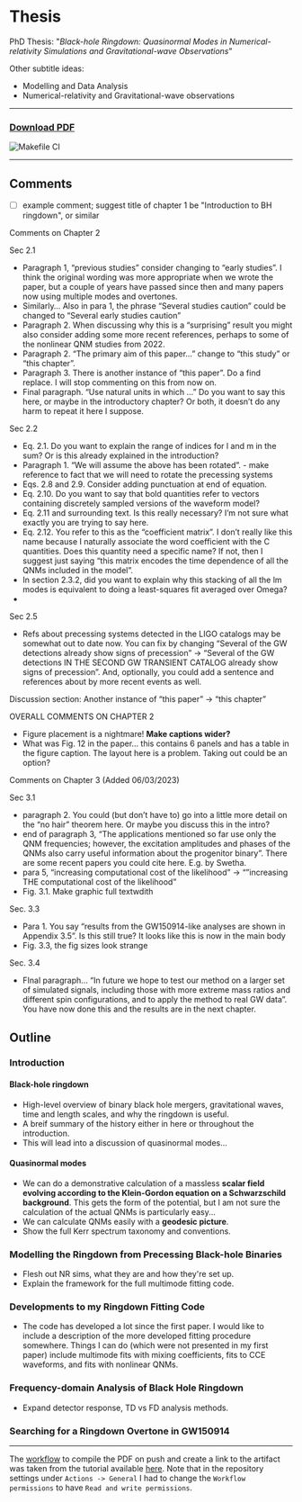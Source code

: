 # Thesis
PhD Thesis: "*Black-hole Ringdown: Quasinormal Modes in Numerical-relativity Simulations and Gravitational-wave Observations*"

Other subtitle ideas:
- Modelling and Data Analysis
- Numerical-relativity and Gravitational-wave observations

---

### [Download PDF](https://github.com/EliotFinch/thesis/raw/build/main.pdf)
![Makefile CI](https://github.com/eliotfinch/thesis/actions/workflows/makefile.yml/badge.svg)

---

## Comments

- [ ] example comment; suggest title of chapter 1 be "Introduction to BH ringdown", or similar

Comments on Chapter 2

Sec 2.1 
- Paragraph 1, “previous studies” consider changing to “early studies”. I think the original wording was more appropriate when we wrote the paper, but a couple of years have passed since then and many papers now using multiple modes and overtones.
- Similarly… Also in para 1, the phrase “Several studies caution” could be changed to “Several early studies caution”
- Paragraph 2. When discussing why this is a “surprising” result you might also consider adding some more recent references, perhaps to some of the nonlinear QNM studies from 2022.
- Paragraph 2. “The primary aim of this paper…” change to “this study” or “this chapter”.
- Paragraph 3. There is another instance of “this paper”. Do a find replace. I will stop commenting on this from now on.
- Final paragraph. “Use natural units in which …” Do you want to say this here, or maybe in the introductory chapter? Or both, it doesn’t do any harm to repeat it here I suppose.

Sec 2.2
- Eq. 2.1. Do you want to explain the range of indices for l and m in the sum? Or is this already explained in the introduction?
- Paragraph 1. “We will assume the above has been rotated”. - make reference to fact that we will need to rotate the precessing systems
- Eqs. 2.8 and 2.9. Consider adding punctuation at end of equation.
- Eq. 2.10. Do you want to say that bold quantities refer to vectors containing discretely sampled versions of the waveform model?
- Eq. 2.11 and surrounding text. Is this really necessary? I’m not sure what exactly you are trying to say here.
- Eq. 2.12. You refer to this as the “coefficient matrix”. I don’t really like this name because I naturally associate the word coefficient with the C quantities. Does this quantity need a specific name? If not, then I suggest just saying “this matrix encodes the time dependence of all the QNMs included in the model”.
- In section 2.3.2, did you want to explain why this stacking of all the lm modes is equivalent to doing a least-squares fit averaged over Omega?
- 


Sec 2.5
 - Refs about precessing systems detected in the LIGO catalogs may be somewhat out to date now. You can fix by changing “Several of the GW detections already show signs of precession” -> “Several of the GW detections IN THE SECOND GW TRANSIENT CATALOG already show signs of precession”. And, optionally, you could add a sentence and references about by more recent events as well.

Discussion section: Another instance of “this paper” -> “this chapter”

OVERALL COMMENTS ON CHAPTER 2
- Figure placement is a nightmare! **Make captions wider?** 
 - What was Fig. 12 in the paper… this contains 6 panels and has a table in the figure caption. The layout here is a problem. Taking out could be an option? 


Comments on Chapter 3 (Added 06/03/2023)

Sec 3.1
 - paragraph 2. You could (but don’t have to) go into a little more detail on the “no hair” theorem here. Or maybe you discuss this in the intro?
 - end of paragraph 3, “The applications mentioned so far use only the QNM frequencies; however, the excitation amplitudes and phases of the QNMs also carry useful information about the progenitor binary”. There are some recent papers you could cite here. E.g. by Swetha.
 - para 5, “increasing computational cost of the likelihood” -> “”increasing THE computational cost of the likelihood”
- Fig. 3.1. Make graphic full textwdith

Sec. 3.3
- Para 1. You say “results from the GW150914-like analyses are shown in Appendix 3.5”. Is this still true? It looks like this is now in the main body
- Fig. 3.3, the fig sizes look strange

Sec. 3.4
- FInal paragraph… “In future we hope to test our method on a larger set of simulated signals, including those with more extreme mass ratios and different spin configurations, and to apply the method to real GW data”. You have now done this and the results are in the next chapter.



## Outline

### Introduction

#### Black-hole ringdown
- High-level overview of binary black hole mergers, gravitational waves, time and length scales, and why the ringdown is useful.
- A breif summary of the history either in here or throughout the introduction.
- This will lead into a discussion of quasinormal modes...

#### Quasinormal modes
- We can do a demonstrative calculation of a massless **scalar field evolving according to the Klein-Gordon equation on a Schwarzschild background**. This gets the form of the potential, but I am not sure the calculation of the actual QNMs is particularly easy...
- We can calculate QNMs easily with a **geodesic picture**.
- Show the full Kerr spectrum taxonomy and conventions. 
  
### Modelling the Ringdown from Precessing Black-hole Binaries
- Flesh out NR sims, what they are and how they're set up.
- Explain the framework for the full multimode fitting code.

### Developments to my Ringdown Fitting Code
- The code has developed a lot since the first paper. I would like to include a description of the more developed fitting procedure somewhere. Things I can do (which were not presented in my first paper) include multimode fits with mixing coefficients, fits to CCE waveforms, and fits with nonlinear QNMs.

### Frequency-domain Analysis of Black Hole Ringdown
- Expand detector response, TD vs FD analysis methods.

### Searching for a Ringdown Overtone in GW150914

---

The [workflow](https://github.com/EliotFinch/thesis/blob/main/.github/workflows/makefile.yml) to compile the PDF on push and create a link to the artifact was taken from the tutorial available [here](https://davidegerosa.com/githubforlatex/). Note that in the repository settings under `Actions -> General` I had to change the `Workflow permissions` to have `Read and write permissions`.
